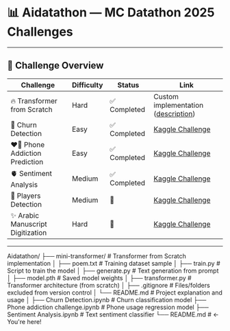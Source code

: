 # 📊 Aidatathon — MC Datathon 2025 Challenges


---

## 🏁 Challenge Overview

| Challenge                          | Difficulty | Status        | Link                                                                 |
|-----------------------------------|------------|----------------|----------------------------------------------------------------------|
| 🔥 Transformer from Scratch       | Hard       | ✅ Completed   | Custom implementation ([description](mini-transformer/README.md))   |
| 🚀 Churn Detection                | Easy       | ✅ Completed| [Kaggle Challenge](https://www.kaggle.com/t/a4e98e13f0b84aef908da1c0b52ed50a) |
| ❤️‍🔥 Phone Addiction Prediction  | Easy       | ✅ Completed| [Kaggle Challenge](https://www.kaggle.com/t/b8c8c411de234fc18e106e0061494b58) |
| 🫀 Sentiment Analysis             | Medium     | ✅ Completed | [Kaggle Challenge](https://www.kaggle.com/t/db2c7246dc78416db786e57e88411bf1) |
| 👀 Players Detection              | Medium     | 🚧  | [Kaggle Challenge](https://www.kaggle.com/t/94437fec96864a1ab030246b98ddbc50) |
| ✨ Arabic Manuscript Digitization | Hard       | 🚧 | [Kaggle Challenge](https://www.kaggle.com/t/2e7a0c79424d4e388ae666ee55b578e7) |

---
Aidatathon/
├── mini-transformer/ # Transformer from Scratch implementation
│ ├── poem.txt # Training dataset sample
│ ├── train.py # Script to train the model
│ ├── generate.py # Text generation from prompt
│ ├── model.pth # Saved model weights
│ ├── transformer.py # Transformer architecture (from scratch)
│ ├── .gitignore # Files/folders excluded from version control
│ └── README.md # Project explanation and usage
│
├── Churn Detection.ipynb # Churn classification model
├── Phone addiction challenge.ipynb # Phone usage regression model
├── Sentiment Analysis.ipynb # Text sentiment classifier
└── README.md # ← You're here!
